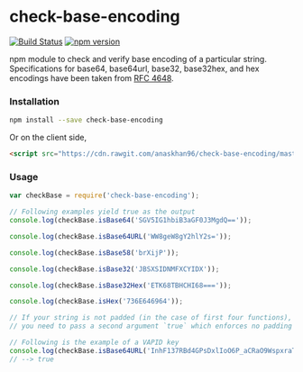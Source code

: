 # check-base-encoding
[![Build Status](https://travis-ci.org/anaskhan96/check-base-encoding.svg?branch=master)](https://travis-ci.org/anaskhan96/check-base-encoding)
[![npm version](https://badge.fury.io/js/check-base-encoding.svg)](https://badge.fury.io/js/check-base-encoding)

npm module to check and verify base encoding of a particular string. Specifications for base64, base64url, base32, base32hex, and hex encodings have been taken from [RFC 4648](https://tools.ietf.org/html/rfc4648).

### Installation

```bash
npm install --save check-base-encoding
```

Or on the client side,

```html
<script src="https://cdn.rawgit.com/anaskhan96/check-base-encoding/master/browser/check-base-min.js"></script>
```

### Usage

```javascript
var checkBase = require('check-base-encoding');

// Following examples yield true as the output
console.log(checkBase.isBase64('SGV5IG1hbiB3aGF0J3MgdQ=='));

console.log(checkBase.isBase64URL('WW8geW8gY2hlY2s='));

console.log(checkBase.isBase58('brXijP'));

console.log(checkBase.isBase32('JBSXSIDNMFXCYIDX'));

console.log(checkBase.isBase32Hex('ETK68TBHCHI68==='));

console.log(checkBase.isHex('736E646964'));

// If your string is not padded (in the case of first four functions),
// you need to pass a second argument `true` which enforces no padding

// Following is the example of a VAPID key
console.log(checkBase.isBase64URL('InhF137RBd4GPsDxlIoO6P_aCRaO9WspxraTJwiqjxY', true));
// --> true
```
